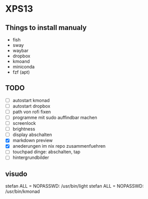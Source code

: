 # XPS13 

## Things to install manualy 

* fish
* sway 
* waybar
* dropbox
* kmoand
* miniconda
* fzf (apt) 
  
## TODO

* [ ] autostart kmonad 
* [ ] autostart dropbox
* [ ] path von rofi fixen
* [ ] programme mit sudo auffindbar machen
* [ ] screenlock 
* [ ] brightness
* [ ] display abschalten
* [X] markdown preview
* [X] anederungen im nix repo zusammenfuehren
* [ ] touchpad dinge: abschalten, tap
* [ ] hintergrundbilder

## visudo

stefan ALL = NOPASSWD: /usr/bin/light
stefan ALL = NOPASSWD: /usr/bin/kmonad
